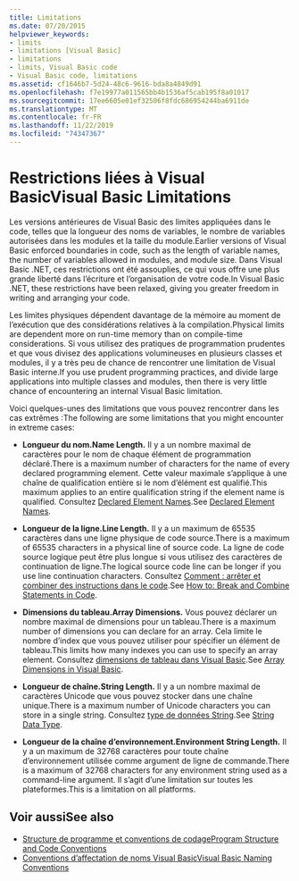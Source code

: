 ```yaml
---
title: Limitations
ms.date: 07/20/2015
helpviewer_keywords:
- limits
- limitations [Visual Basic]
- limitations
- limits, Visual Basic code
- Visual Basic code, limitations
ms.assetid: cf1646b7-5d24-48c6-9616-bda8a4849d91
ms.openlocfilehash: f7e19977a011565bb4b1536af5cab195f8a01017
ms.sourcegitcommit: 17ee6605e01ef32506f8fdc686954244ba6911de
ms.translationtype: MT
ms.contentlocale: fr-FR
ms.lasthandoff: 11/22/2019
ms.locfileid: "74347367"
---
```

# <a name="visual-basic-limitations"></a><span data-ttu-id="01a72-102">Restrictions liées à Visual Basic</span><span class="sxs-lookup"><span data-stu-id="01a72-102">Visual Basic Limitations</span></span>
<span data-ttu-id="01a72-103">Les versions antérieures de Visual Basic des limites appliquées dans le code, telles que la longueur des noms de variables, le nombre de variables autorisées dans les modules et la taille du module.</span><span class="sxs-lookup"><span data-stu-id="01a72-103">Earlier versions of Visual Basic enforced boundaries in code, such as the length of variable names, the number of variables allowed in modules, and module size.</span></span> <span data-ttu-id="01a72-104">Dans Visual Basic .NET, ces restrictions ont été assouplies, ce qui vous offre une plus grande liberté dans l’écriture et l’organisation de votre code.</span><span class="sxs-lookup"><span data-stu-id="01a72-104">In Visual Basic .NET, these restrictions have been relaxed, giving you greater freedom in writing and arranging your code.</span></span>  
  
 <span data-ttu-id="01a72-105">Les limites physiques dépendent davantage de la mémoire au moment de l’exécution que des considérations relatives à la compilation.</span><span class="sxs-lookup"><span data-stu-id="01a72-105">Physical limits are dependent more on run-time memory than on compile-time considerations.</span></span> <span data-ttu-id="01a72-106">Si vous utilisez des pratiques de programmation prudentes et que vous divisez des applications volumineuses en plusieurs classes et modules, il y a très peu de chance de rencontrer une limitation de Visual Basic interne.</span><span class="sxs-lookup"><span data-stu-id="01a72-106">If you use prudent programming practices, and divide large applications into multiple classes and modules, then there is very little chance of encountering an internal Visual Basic limitation.</span></span>  
  
 <span data-ttu-id="01a72-107">Voici quelques-unes des limitations que vous pouvez rencontrer dans les cas extrêmes :</span><span class="sxs-lookup"><span data-stu-id="01a72-107">The following are some limitations that you might encounter in extreme cases:</span></span>  
  
- <span data-ttu-id="01a72-108">**Longueur du nom.**</span><span class="sxs-lookup"><span data-stu-id="01a72-108">**Name Length.**</span></span> <span data-ttu-id="01a72-109">Il y a un nombre maximal de caractères pour le nom de chaque élément de programmation déclaré.</span><span class="sxs-lookup"><span data-stu-id="01a72-109">There is a maximum number of characters for the name of every declared programming element.</span></span> <span data-ttu-id="01a72-110">Cette valeur maximale s’applique à une chaîne de qualification entière si le nom d’élément est qualifié.</span><span class="sxs-lookup"><span data-stu-id="01a72-110">This maximum applies to an entire qualification string if the element name is qualified.</span></span> <span data-ttu-id="01a72-111">Consultez [Declared Element Names](../../../visual-basic/programming-guide/language-features/declared-elements/declared-element-names.md).</span><span class="sxs-lookup"><span data-stu-id="01a72-111">See [Declared Element Names](../../../visual-basic/programming-guide/language-features/declared-elements/declared-element-names.md).</span></span>  
  
- <span data-ttu-id="01a72-112">**Longueur de la ligne.**</span><span class="sxs-lookup"><span data-stu-id="01a72-112">**Line Length.**</span></span> <span data-ttu-id="01a72-113">Il y a un maximum de 65535 caractères dans une ligne physique de code source.</span><span class="sxs-lookup"><span data-stu-id="01a72-113">There is a maximum of 65535 characters in a physical line of source code.</span></span> <span data-ttu-id="01a72-114">La ligne de code source logique peut être plus longue si vous utilisez des caractères de continuation de ligne.</span><span class="sxs-lookup"><span data-stu-id="01a72-114">The logical source code line can be longer if you use line continuation characters.</span></span> <span data-ttu-id="01a72-115">Consultez [Comment : arrêter et combiner des instructions dans le code](../../../visual-basic/programming-guide/program-structure/how-to-break-and-combine-statements-in-code.md).</span><span class="sxs-lookup"><span data-stu-id="01a72-115">See [How to: Break and Combine Statements in Code](../../../visual-basic/programming-guide/program-structure/how-to-break-and-combine-statements-in-code.md).</span></span>  
  
- <span data-ttu-id="01a72-116">**Dimensions du tableau.**</span><span class="sxs-lookup"><span data-stu-id="01a72-116">**Array Dimensions.**</span></span> <span data-ttu-id="01a72-117">Vous pouvez déclarer un nombre maximal de dimensions pour un tableau.</span><span class="sxs-lookup"><span data-stu-id="01a72-117">There is a maximum number of dimensions you can declare for an array.</span></span> <span data-ttu-id="01a72-118">Cela limite le nombre d’index que vous pouvez utiliser pour spécifier un élément de tableau.</span><span class="sxs-lookup"><span data-stu-id="01a72-118">This limits how many indexes you can use to specify an array element.</span></span> <span data-ttu-id="01a72-119">Consultez [dimensions de tableau dans Visual Basic](../../../visual-basic/programming-guide/language-features/arrays/array-dimensions.md).</span><span class="sxs-lookup"><span data-stu-id="01a72-119">See [Array Dimensions in Visual Basic](../../../visual-basic/programming-guide/language-features/arrays/array-dimensions.md).</span></span>  
  
- <span data-ttu-id="01a72-120">**Longueur de chaîne.**</span><span class="sxs-lookup"><span data-stu-id="01a72-120">**String Length.**</span></span> <span data-ttu-id="01a72-121">Il y a un nombre maximal de caractères Unicode que vous pouvez stocker dans une chaîne unique.</span><span class="sxs-lookup"><span data-stu-id="01a72-121">There is a maximum number of Unicode characters you can store in a single string.</span></span> <span data-ttu-id="01a72-122">Consultez [type de données String](../../../visual-basic/language-reference/data-types/string-data-type.md).</span><span class="sxs-lookup"><span data-stu-id="01a72-122">See [String Data Type](../../../visual-basic/language-reference/data-types/string-data-type.md).</span></span>  
  
- <span data-ttu-id="01a72-123">**Longueur de la chaîne d’environnement.**</span><span class="sxs-lookup"><span data-stu-id="01a72-123">**Environment String Length.**</span></span> <span data-ttu-id="01a72-124">Il y a un maximum de 32768 caractères pour toute chaîne d’environnement utilisée comme argument de ligne de commande.</span><span class="sxs-lookup"><span data-stu-id="01a72-124">There is a maximum of 32768 characters for any environment string used as a command-line argument.</span></span> <span data-ttu-id="01a72-125">Il s’agit d’une limitation sur toutes les plateformes.</span><span class="sxs-lookup"><span data-stu-id="01a72-125">This is a limitation on all platforms.</span></span>  
  
## <a name="see-also"></a><span data-ttu-id="01a72-126">Voir aussi</span><span class="sxs-lookup"><span data-stu-id="01a72-126">See also</span></span>

- [<span data-ttu-id="01a72-127">Structure de programme et conventions de codage</span><span class="sxs-lookup"><span data-stu-id="01a72-127">Program Structure and Code Conventions</span></span>](../../../visual-basic/programming-guide/program-structure/program-structure-and-code-conventions.md)
- [<span data-ttu-id="01a72-128">Conventions d’affectation de noms Visual Basic</span><span class="sxs-lookup"><span data-stu-id="01a72-128">Visual Basic Naming Conventions</span></span>](../../../visual-basic/programming-guide/program-structure/naming-conventions.md)
